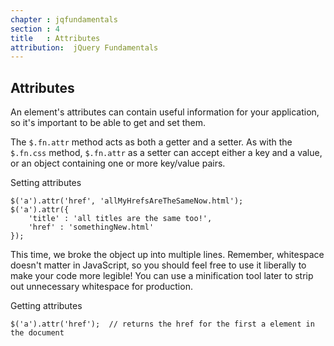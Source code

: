```yaml
---
chapter : jqfundamentals
section : 4
title   : Attributes
attribution:  jQuery Fundamentals
---
```

## Attributes

An element's attributes can contain useful information for your application, so it's important to be able to get and set them.

The `$.fn.attr` method acts as both a getter and a setter. 
As with the `$.fn.css` method, `$.fn.attr` as a setter can accept either a key and a value, or an object containing one or more key/value pairs.

<div class="example" markdown="1">
Setting attributes

    $('a').attr('href', 'allMyHrefsAreTheSameNow.html');
    $('a').attr({
        'title' : 'all titles are the same too!',
        'href' : 'somethingNew.html'
    });
</div>

This time, we broke the object up into multiple lines. 
Remember, whitespace doesn't matter in JavaScript, so you should feel free to use it liberally to make your code more legible! 
You can use a minification tool later to strip out unnecessary whitespace for production.

<div class="example" markdown="1">
Getting attributes

    $('a').attr('href');  // returns the href for the first a element in the document
</div>